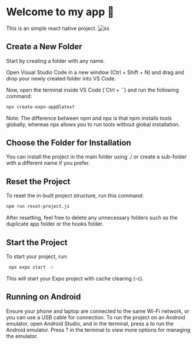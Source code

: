 # Welcome to my app 👋

This is an simple react native project.
![ss](https://github.com/user-attachments/assets/f716d26d-4564-4d5d-9bb6-ce91569e7029)

## Create a New Folder

Start by creating a folder with any name.

Open Visual Studio Code in a new window (Ctrl + Shift + N) and drag and drop your newly created folder into VS Code.

Now, open the terminal inside VS Code (`Ctrl + ``) and run the following command:

   ```bash
   npx create-expo-app@latest
   ```
Note:
The difference between npm and npx is that npm installs tools globally, whereas npx allows you to run tools without global installation.

## Choose the Folder for Installation

You can install the project in the main folder using ./ or create a sub-folder with a different name if you prefer.
## Reset the Project

To reset the in-built project structure, run this command:

   ```bash
   npm run reset-project.js
   ```
After resetting, feel free to delete any unnecessary folders such as the duplicate app folder or the hooks folder.

## Start the Project
To start your project, run:

   ```bash
    npx expo start -c
   ```
This will start your Expo project with cache clearing (-c).

## Running on Android
Ensure your phone and laptop are connected to the same Wi-Fi network, or you can use a USB cable for connection.
To run the project on an Android emulator, open Android Studio, and in the terminal, press a to run the Android emulator.
Press ? in the terminal to view more options for managing the emulator.

